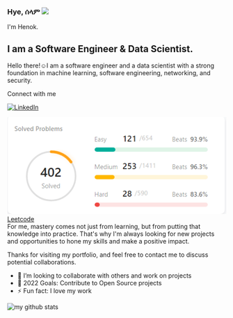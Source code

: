  
### Hye, ሰላም <a href=""><img src="https://media.giphy.com/media/hvRJCLFzcasrR4ia7z/giphy.gif" width="25px"></a>
I'm Henok.



## I am a Software Engineer & Data Scientist.

Hello there!☺️I am a software engineer and a data scientist with a strong foundation in machine learning, software engineering, networking, and security.

Connect with me

[![LinkedIn](https://img.shields.io/badge/LinkedIn-0077B5?logo=linkedin&logoColor=white)]([[https://www.linkedin.com/in/henok-tadele-b781aa176/]])

  ![Leetcode Image](./Leetcoder.png)
  <br />
<a href="https://github.com/Henokaa/Datastructure-leetcode-practice2"> Leetcode </a>
<br />
For me, mastery comes not just from learning, but from putting that knowledge into practice. That's why I'm always looking for new projects and opportunities to hone my skills and make a positive impact.

Thanks for visiting my portfolio, and feel free to contact me to discuss potential collaborations.

- 👯 I’m looking to collaborate with others and work on projects
- 🥅 2022 Goals: Contribute to Open Source projects
- ⚡ Fun fact: I love my work



![my github stats](https://github-readme-stats.vercel.app/api?username=Henokaa&count_private=true&show_icons=true&hide=stars&theme=tokyonight)

<br />

[website]: https://codeSTACKr.com
[course]: http://vsCodeHero.com
[twitter]: https://twitter.com/codeSTACKr
[youtube]: https://youtube.com/codeSTACKr
[instagram]: https://instagram.com/codeSTACKr
[linkedin]: https://linkedin.com/in/codeSTACKr
[webdevplaylist]: https://www.youtube.com/playlist?list=PLkwxH9e_vrAJ0WbEsFA9W3I1W-g_BTsbt
[jsplaylist]: https://www.youtube.com/playlist?list=PLkwxH9e_vrALRJKu7wfXby3MKeflhTu6B
[cssplaylist]: https://www.youtube.com/playlist?list=PLkwxH9e_vrALSdvZuEh6gqQdmDoDIoqz4
[reactplaylist]: https://www.youtube.com/playlist?list=PLkwxH9e_vrAK4TdffpxKY3QGyHCpxFcQ0
